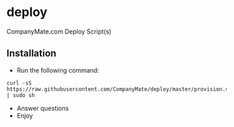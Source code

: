 # deploy
CompanyMate.com Deploy Script(s)

## Installation
- Run the following command:
```
curl -sS https://raw.githubusercontent.com/CompanyMate/deploy/master/provision.sh | sudo sh
```
- Answer questions
- Enjoy

